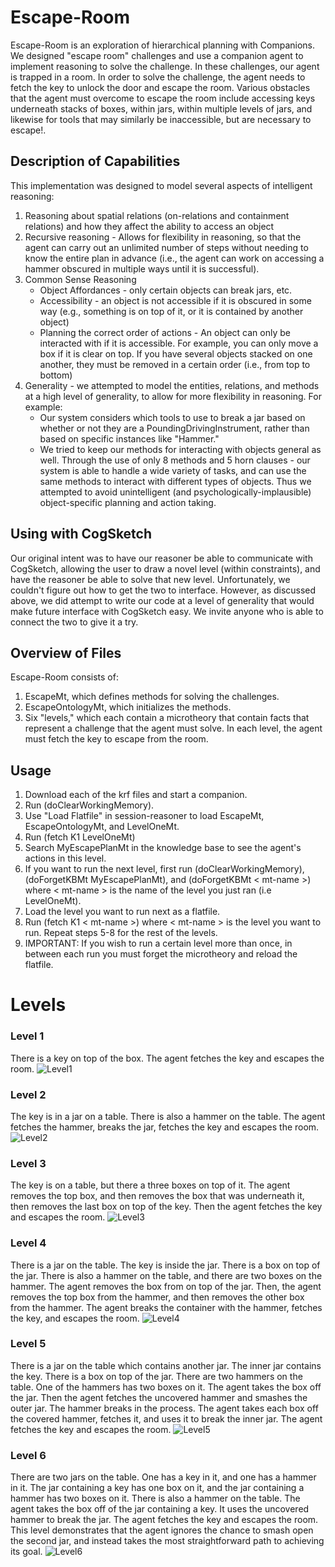 # Escape-Room
Escape-Room is an exploration of hierarchical planning with Companions. We designed "escape room" challenges and use a companion agent to implement reasoning to solve the challenge. In these challenges, our agent is trapped in a room. In order to solve the challenge, the agent needs to fetch the key to unlock the door and escape the room. Various obstacles that the agent must overcome to escape the room include accessing keys underneath stacks of boxes, within jars, within multiple levels of jars, and likewise for tools that may similarly be inaccessible, but are necessary to escape!.

## Description of Capabilities
This implementation was designed to model several aspects of intelligent reasoning:
1. Reasoning about spatial relations (on-relations and containment relations) and how they affect the ability to access an object
2. Recursive reasoning - Allows for flexibility in reasoning, so that the agent can carry out an unlimited number of steps without needing to know the entire plan in advance (i.e., the agent can work on accessing a hammer obscured in multiple ways until it is successful). 
3. Common Sense Reasoning
    * Object Affordances - only certain objects can break jars, etc.
    * Accessibility - an object is not accessible if it is obscured in some way (e.g., something is on top of it, or it is contained by another object)
    * Planning the correct order of actions - An object can only be interacted with if it is accessible. For example, you can only move a box if it is clear on top. If you have several objects stacked on one another, they must be removed in a certain order (i.e., from top to bottom)
4. Generality - we attempted to model the entities, relations, and methods at a high level of generality, to allow for more flexibility in reasoning. For example:
    * Our system considers which tools to use to break a jar based on whether or not they are a PoundingDrivingInstrument, rather than based on specific instances like "Hammer." 
    * We tried to keep our methods for interacting with objects general as well. Through the use of only 8 methods and 5 horn clauses - our system is able to handle a wide variety of tasks, and can use the same methods to interact with different types of objects. Thus we attempted to avoid unintelligent (and psychologically-implausible) object-specific planning and action taking. 

## Using with CogSketch
Our original intent was to have our reasoner be able to communicate with CogSketch, allowing the user to draw a novel level (within constraints), and have the reasoner be able to solve that new level. Unfortunately, we couldn't figure out how to get the two to interface. However, as discussed above, we did attempt to write our code at a level of generality that would make future interface with CogSketch easy. We invite anyone who is able to connect the two to give it a try. 


## Overview of Files
Escape-Room consists of:
1. EscapeMt, which defines methods for solving the challenges.
2. EscapeOntologyMt, which initializes the methods.
3. Six "levels," which each contain a microtheory that contain facts that represent a challenge that the agent must solve. In each level, the agent must fetch the key to escape from the room.

## Usage
1. Download each of the krf files and start a companion.
2. Run (doClearWorkingMemory).
3. Use "Load Flatfile" in session-reasoner to load EscapeMt, EscapeOntologyMt, and LevelOneMt.
4. Run (fetch K1 LevelOneMt)
5. Search MyEscapePlanMt in the knowledge base to see the agent's actions in this level.
6. If you want to run the next level, first run (doClearWorkingMemory), (doForgetKBMt MyEscapePlanMt), and (doForgetKBMt < mt-name >) where < mt-name > is the name of the level you just ran (i.e LevelOneMt).
7. Load the level you want to run next as a flatfile.
8. Run (fetch K1 < mt-name >) where < mt-name > is the level you want to run. Repeat steps 5-8 for the rest of the levels.
9. IMPORTANT: If you wish to run a certain level more than once, in between each run you must forget the microtheory and reload the flatfile. 


# Levels
### Level 1
There is a key on top of the box. The agent fetches the key and escapes the room. 
![Level1](/Images/Level1.png)

### Level 2
The key is in a jar on a table. There is also a hammer on the table. The agent fetches the hammer, breaks the jar, fetches
the key and escapes the room.
![Level2](/Images/Level2.png)

### Level 3
The key is on a table, but there a three boxes on top of it. The agent removes the top box, and then removes the box that was underneath it, then removes the last box on top of the key. Then the agent fetches the key and escapes the room.
![Level3](/Images/Level3.PNG)

### Level 4
There is a jar on the table. The key is inside the jar. There is a box on top of the jar. There is also a hammer on the table,
and there are two boxes on the hammer. The agent removes the box from on top of the jar. Then, the agent removes the top box
from the hammer, and then removes the other box from the hammer. The agent breaks the container with the hammer, fetches the
key, and escapes the room.
![Level4](/Images/Level4.png)

### Level 5
There is a jar on the table which contains another jar. The inner jar contains the key. There is a box on top of the jar. There are two hammers on the table. One of the hammers has two boxes on it. The agent takes the box off the jar. Then the agent fetches the uncovered hammer and smashes the outer jar. The hammer breaks in the process. The agent takes each box off the covered hammer, fetches it, and uses it to break the inner jar. The agent fetches the key and escapes the room.
![Level5](/Images/Level5.png)

### Level 6
There are two jars on the table. One has a key in it, and one has a hammer in it. The jar containing a key has one box on it, and the jar containing a hammer has two boxes on it. There is also a hammer on the table. The agent takes the box off of the jar containing a key. It uses the uncovered hammer to break the jar. The agent fetches the key and escapes the room. This level demonstrates that the agent ignores the chance to smash open the second jar, and instead takes the most straightforward path to achieving its goal.
![Level6](/Images/Level6.png)
